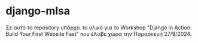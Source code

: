 # django-mlsa
Σε αυτό το repository υπάρχει το υλικό για το Workshop "Django in Action: Build Your First Website Fast" που έλαβε χώρα την Παρασκευή 27/9/2024. 
